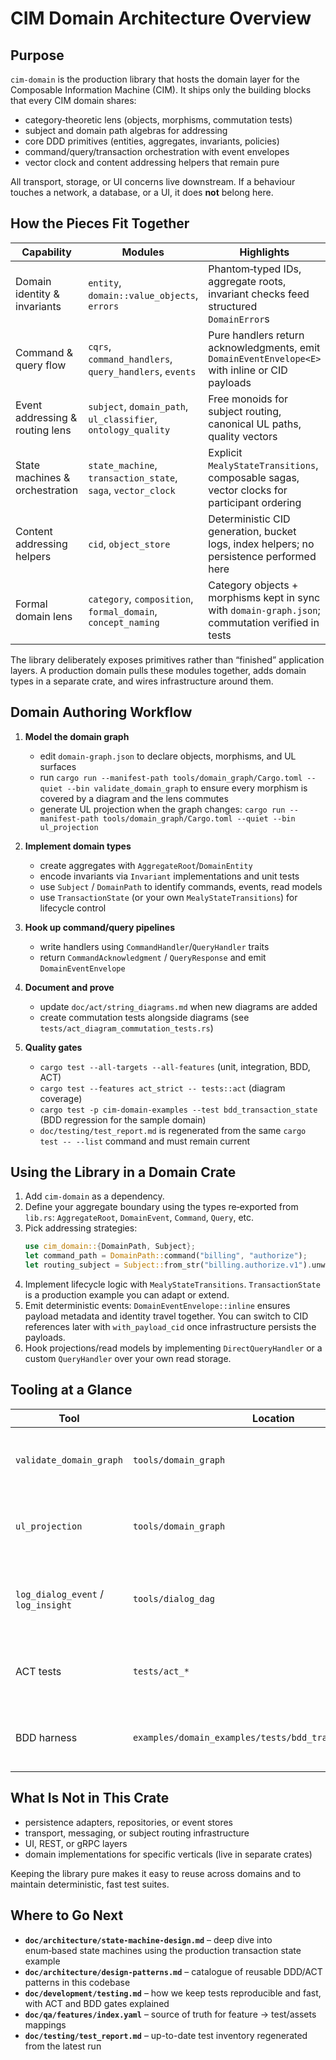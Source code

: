 <!-- Copyright (c) 2025 - Cowboy AI, LLC. -->

# CIM Domain Architecture Overview

## Purpose

`cim-domain` is the production library that hosts the domain layer for the Composable Information Machine (CIM). It ships only the building blocks that every CIM domain shares:

- category‑theoretic lens (objects, morphisms, commutation tests)
- subject and domain path algebras for addressing
- core DDD primitives (entities, aggregates, invariants, policies)
- command/query/transaction orchestration with event envelopes
- vector clock and content addressing helpers that remain pure

All transport, storage, or UI concerns live downstream. If a behaviour touches a network, a database, or a UI, it does **not** belong here.

## How the Pieces Fit Together

| Capability | Modules | Highlights |
| --- | --- | --- |
| Domain identity & invariants | `entity`, `domain::value_objects`, `errors` | Phantom‑typed IDs, aggregate roots, invariant checks feed structured `DomainError`s |
| Command & query flow | `cqrs`, `command_handlers`, `query_handlers`, `events` | Pure handlers return acknowledgments, emit `DomainEventEnvelope<E>` with inline or CID payloads |
| Event addressing & routing lens | `subject`, `domain_path`, `ul_classifier`, `ontology_quality` | Free monoids for subject routing, canonical UL paths, quality vectors |
| State machines & orchestration | `state_machine`, `transaction_state`, `saga`, `vector_clock` | Explicit `MealyStateTransitions`, composable sagas, vector clocks for participant ordering |
| Content addressing helpers | `cid`, `object_store` | Deterministic CID generation, bucket logs, index helpers; no persistence performed here |
| Formal domain lens | `category`, `composition`, `formal_domain`, `concept_naming` | Category objects + morphisms kept in sync with `domain-graph.json`; commutation verified in tests |

The library deliberately exposes primitives rather than “finished” application layers. A production domain pulls these modules together, adds domain types in a separate crate, and wires infrastructure around them.

## Domain Authoring Workflow

1. **Model the domain graph**  
   - edit `domain-graph.json` to declare objects, morphisms, and UL surfaces  
   - run `cargo run --manifest-path tools/domain_graph/Cargo.toml --quiet --bin validate_domain_graph` to ensure every morphism is covered by a diagram and the lens commutes  
   - generate UL projection when the graph changes: `cargo run --manifest-path tools/domain_graph/Cargo.toml --quiet --bin ul_projection`

2. **Implement domain types**  
   - create aggregates with `AggregateRoot`/`DomainEntity`
   - encode invariants via `Invariant` implementations and unit tests
   - use `Subject` / `DomainPath` to identify commands, events, read models
   - use `TransactionState` (or your own `MealyStateTransitions`) for lifecycle control

3. **Hook up command/query pipelines**  
   - write handlers using `CommandHandler`/`QueryHandler` traits  
   - return `CommandAcknowledgment` / `QueryResponse` and emit `DomainEventEnvelope`

4. **Document and prove**  
   - update `doc/act/string_diagrams.md` when new diagrams are added  
   - create commutation tests alongside diagrams (see `tests/act_diagram_commutation_tests.rs`)

5. **Quality gates**  
   - `cargo test --all-targets --all-features` (unit, integration, BDD, ACT)  
   - `cargo test --features act_strict -- tests::act` (diagram coverage)  
   - `cargo test -p cim-domain-examples --test bdd_transaction_state` (BDD regression for the sample domain)  
   - `doc/testing/test_report.md` is regenerated from the same `cargo test -- --list` command and must remain current

## Using the Library in a Domain Crate

1. Add `cim-domain` as a dependency.  
2. Define your aggregate boundary using the types re‑exported from `lib.rs`: `AggregateRoot`, `DomainEvent`, `Command`, `Query`, etc.  
3. Pick addressing strategies:  
   ```rust
   use cim_domain::{DomainPath, Subject};
   let command_path = DomainPath::command("billing", "authorize");
   let routing_subject = Subject::from_str("billing.authorize.v1").unwrap();
   ```
4. Implement lifecycle logic with `MealyStateTransitions`. `TransactionState` is a production example you can adapt or extend.  
5. Emit deterministic events: `DomainEventEnvelope::inline` ensures payload metadata and identity travel together. You can switch to CID references later with `with_payload_cid` once infrastructure persists the payloads.
6. Hook projections/read models by implementing `DirectQueryHandler` or a custom `QueryHandler` over your own read storage.

## Tooling at a Glance

| Tool | Location | Purpose |
| --- | --- | --- |
| `validate_domain_graph` | `tools/domain_graph` | Ensures every morphism has a verified diagram and domain identity lines up |
| `ul_projection` | `tools/domain_graph` | Projects the UL vocabulary (`ul-projection.json`) from the domain graph |
| `log_dialog_event` / `log_insight` | `tools/dialog_dag` | Maintains conversational memory (`dialog-dag.json`) with a reproducible CLI |
| ACT tests | `tests/act_*` | Protect diagram coverage, naming policies, and UL alignment |
| BDD harness | `examples/domain_examples/tests/bdd_transaction_state.rs` | Demonstrates how to assert full event streams for state machines |

## What Is **Not** in This Crate

- persistence adapters, repositories, or event stores
- transport, messaging, or subject routing infrastructure
- UI, REST, or gRPC layers
- domain implementations for specific verticals (live in separate crates)

Keeping the library pure makes it easy to reuse across domains and to maintain deterministic, fast test suites.

## Where to Go Next

- **`doc/architecture/state-machine-design.md`** – deep dive into enum‑based state machines using the production transaction state example
- **`doc/architecture/design-patterns.md`** – catalogue of reusable DDD/ACT patterns in this codebase
- **`doc/development/testing.md`** – how we keep tests reproducible and fast, with ACT and BDD gates explained
- **`doc/qa/features/index.yaml`** – source of truth for feature → test/assets mappings
- **`doc/testing/test_report.md`** – up-to-date test inventory regenerated from the latest run
